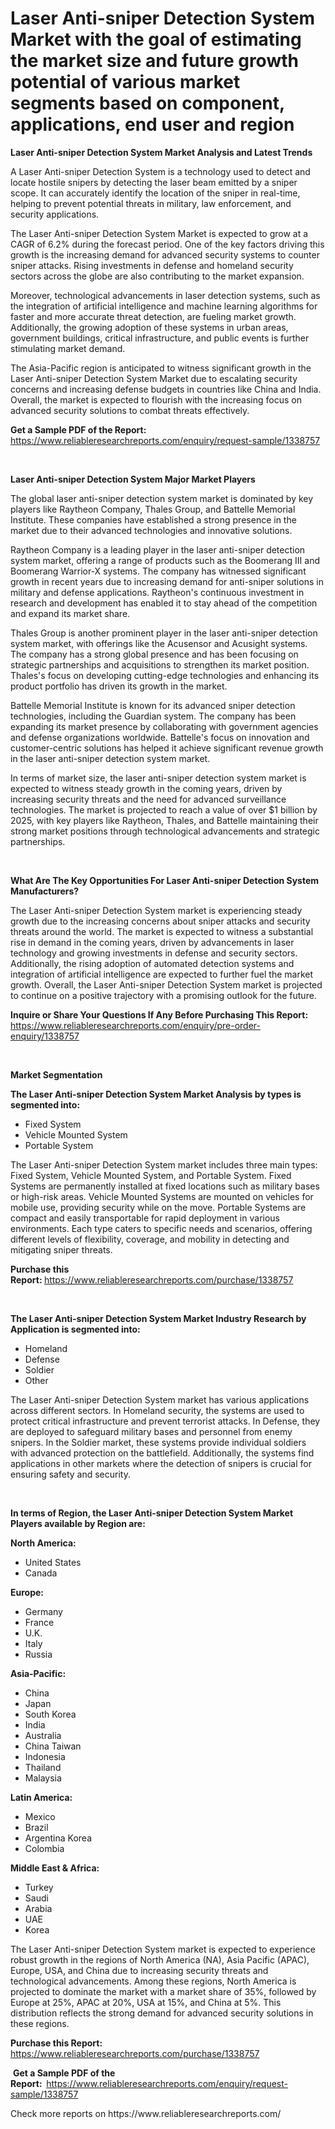 <p><h1>Laser Anti-sniper Detection System Market with the goal of estimating the market size and future growth potential of various market segments based on component, applications, end user and region</h1></p><p><strong>Laser Anti-sniper Detection System Market Analysis and Latest Trends</strong></p>
<p><p>A Laser Anti-sniper Detection System is a technology used to detect and locate hostile snipers by detecting the laser beam emitted by a sniper scope. It can accurately identify the location of the sniper in real-time, helping to prevent potential threats in military, law enforcement, and security applications.</p><p>The Laser Anti-sniper Detection System Market is expected to grow at a CAGR of 6.2% during the forecast period. One of the key factors driving this growth is the increasing demand for advanced security systems to counter sniper attacks. Rising investments in defense and homeland security sectors across the globe are also contributing to the market expansion.</p><p>Moreover, technological advancements in laser detection systems, such as the integration of artificial intelligence and machine learning algorithms for faster and more accurate threat detection, are fueling market growth. Additionally, the growing adoption of these systems in urban areas, government buildings, critical infrastructure, and public events is further stimulating market demand.</p><p>The Asia-Pacific region is anticipated to witness significant growth in the Laser Anti-sniper Detection System Market due to escalating security concerns and increasing defense budgets in countries like China and India. Overall, the market is expected to flourish with the increasing focus on advanced security solutions to combat threats effectively.</p></p>
<p><strong>Get a Sample PDF of the Report:&nbsp;</strong> <a href="https://www.reliableresearchreports.com/enquiry/request-sample/1338757">https://www.reliableresearchreports.com/enquiry/request-sample/1338757</a></p>
<p>&nbsp;</p>
<p><strong>Laser Anti-sniper Detection System Major Market Players</strong></p>
<p><p>The global laser anti-sniper detection system market is dominated by key players like Raytheon Company, Thales Group, and Battelle Memorial Institute. These companies have established a strong presence in the market due to their advanced technologies and innovative solutions.</p><p>Raytheon Company is a leading player in the laser anti-sniper detection system market, offering a range of products such as the Boomerang III and Boomerang Warrior-X systems. The company has witnessed significant growth in recent years due to increasing demand for anti-sniper solutions in military and defense applications. Raytheon's continuous investment in research and development has enabled it to stay ahead of the competition and expand its market share.</p><p>Thales Group is another prominent player in the laser anti-sniper detection system market, with offerings like the Acusensor and Acusight systems. The company has a strong global presence and has been focusing on strategic partnerships and acquisitions to strengthen its market position. Thales's focus on developing cutting-edge technologies and enhancing its product portfolio has driven its growth in the market.</p><p>Battelle Memorial Institute is known for its advanced sniper detection technologies, including the Guardian system. The company has been expanding its market presence by collaborating with government agencies and defense organizations worldwide. Battelle's focus on innovation and customer-centric solutions has helped it achieve significant revenue growth in the laser anti-sniper detection system market.</p><p>In terms of market size, the laser anti-sniper detection system market is expected to witness steady growth in the coming years, driven by increasing security threats and the need for advanced surveillance technologies. The market is projected to reach a value of over $1 billion by 2025, with key players like Raytheon, Thales, and Battelle maintaining their strong market positions through technological advancements and strategic partnerships.</p></p>
<p>&nbsp;</p>
<p><strong>What Are The Key Opportunities For Laser Anti-sniper Detection System Manufacturers?</strong></p>
<p><p>The Laser Anti-sniper Detection System market is experiencing steady growth due to the increasing concerns about sniper attacks and security threats around the world. The market is expected to witness a substantial rise in demand in the coming years, driven by advancements in laser technology and growing investments in defense and security sectors. Additionally, the rising adoption of automated detection systems and integration of artificial intelligence are expected to further fuel the market growth. Overall, the Laser Anti-sniper Detection System market is projected to continue on a positive trajectory with a promising outlook for the future.</p></p>
<p><strong>Inquire or Share Your Questions If Any Before Purchasing This Report:</strong> <a href="https://www.reliableresearchreports.com/enquiry/pre-order-enquiry/1338757">https://www.reliableresearchreports.com/enquiry/pre-order-enquiry/1338757</a></p>
<p>&nbsp;</p>
<p><strong>Market Segmentation</strong></p>
<p><strong>The Laser Anti-sniper Detection System Market Analysis by types is segmented into:</strong></p>
<p><ul><li>Fixed System</li><li>Vehicle Mounted System</li><li>Portable System</li></ul></p>
<p><p>The Laser Anti-sniper Detection System market includes three main types: Fixed System, Vehicle Mounted System, and Portable System. Fixed Systems are permanently installed at fixed locations such as military bases or high-risk areas. Vehicle Mounted Systems are mounted on vehicles for mobile use, providing security while on the move. Portable Systems are compact and easily transportable for rapid deployment in various environments. Each type caters to specific needs and scenarios, offering different levels of flexibility, coverage, and mobility in detecting and mitigating sniper threats.</p></p>
<p><strong>Purchase this Report:&nbsp;</strong><a href="https://www.reliableresearchreports.com/purchase/1338757">https://www.reliableresearchreports.com/purchase/1338757</a></p>
<p>&nbsp;</p>
<p><strong>The Laser Anti-sniper Detection System Market Industry Research by Application is segmented into:</strong></p>
<p><ul><li>Homeland</li><li>Defense</li><li>Soldier</li><li>Other</li></ul></p>
<p><p>The Laser Anti-sniper Detection System market has various applications across different sectors. In Homeland security, the systems are used to protect critical infrastructure and prevent terrorist attacks. In Defense, they are deployed to safeguard military bases and personnel from enemy snipers. In the Soldier market, these systems provide individual soldiers with advanced protection on the battlefield. Additionally, the systems find applications in other markets where the detection of snipers is crucial for ensuring safety and security.</p></p>
<p>&nbsp;</p>
<p><strong>In terms of Region, the Laser Anti-sniper Detection System Market Players available by Region are:</strong></p>
<p>
    <p> <strong> North America: </strong>
        <ul>
            <li>United States</li>
            <li>Canada</li>
        </ul>
        </p> 
    <p> <strong> Europe: </strong>
        <ul>
            <li>Germany</li>
            <li>France</li>
            <li>U.K.</li>
            <li>Italy</li>
            <li>Russia</li>
        </ul>
        </p> 
    <p> <strong> Asia-Pacific: </strong>
        <ul>
            <li>China</li>
            <li>Japan</li>
            <li>South Korea</li>
            <li>India</li>
            <li>Australia</li>
            <li>China Taiwan</li>
            <li>Indonesia</li>
            <li>Thailand</li>
            <li>Malaysia</li>
        </ul>
        </p> 
    <p> <strong> Latin America: </strong>
        <ul>
            <li>Mexico</li>
            <li>Brazil</li>
            <li>Argentina Korea</li>
            <li>Colombia</li>
        </ul>
        </p> 
    <p> <strong> Middle East & Africa: </strong>
        <ul>
            <li>Turkey</li>
            <li>Saudi</li>
            <li>Arabia</li>
            <li>UAE</li>
            <li>Korea</li>
        </ul>
    </p>
    </p>
<p><p>The Laser Anti-sniper Detection System market is expected to experience robust growth in the regions of North America (NA), Asia Pacific (APAC), Europe, USA, and China due to increasing security threats and technological advancements. Among these regions, North America is projected to dominate the market with a market share of 35%, followed by Europe at 25%, APAC at 20%, USA at 15%, and China at 5%. This distribution reflects the strong demand for advanced security solutions in these regions.</p></p>
<p><strong>Purchase this Report: </strong><a href="https://www.reliableresearchreports.com/purchase/1338757">https://www.reliableresearchreports.com/purchase/1338757</a></p>
<p>&nbsp;<strong>Get a Sample PDF of the Report:&nbsp;&nbsp;</strong><a href="https://www.reliableresearchreports.com/enquiry/request-sample/1338757">https://www.reliableresearchreports.com/enquiry/request-sample/1338757</a></p>
<p><strong></strong></p>
<p>Check more reports on https://www.reliableresearchreports.com/</p>
